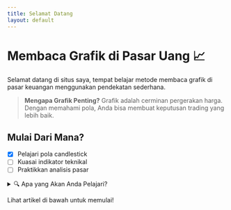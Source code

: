 ```yaml
---
title: Selamat Datang
layout: default
---
```


# Membaca Grafik di Pasar Uang 📈

Selamat datang di situs saya, tempat belajar metode membaca grafik di pasar keuangan menggunakan pendekatan sederhana.

> **Mengapa Grafik Penting?**
> Grafik adalah cerminan pergerakan harga. Dengan memahami pola, Anda bisa membuat keputusan trading yang lebih baik.

## Mulai Dari Mana?
- [x] Pelajari pola candlestick
- [ ] Kuasai indikator teknikal
- [ ] Praktikkan analisis pasar

<details>
  <summary>🔍 Apa yang Akan Anda Pelajari?</summary>
  <p>Di situs ini, Anda akan mempelajari cara membaca pola candlestick, indikator seperti moving average, dan strategi trading sederhana.</p>
  <p>"Kesabaran adalah kunci untuk memahami pasar." – Trader Bijak</p>
</details>

Lihat artikel di bawah untuk memulai!
